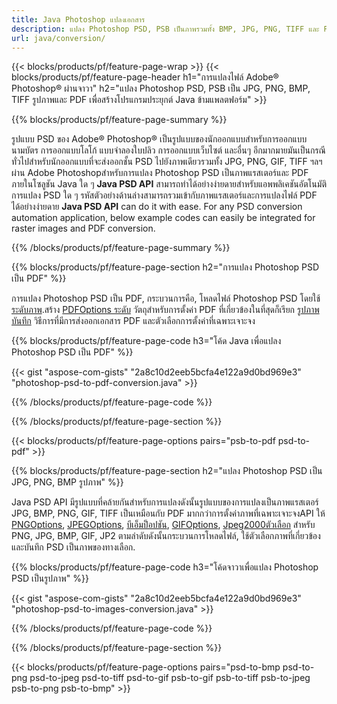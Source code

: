 ```yaml
---
title: Java Photoshop แปลงเอกสาร
description: แปลง Photoshop PSD, PSB เป็นภาพรวมทั้ง BMP, JPG, PNG, TIFF และ PDF ผ่านทางห้องสมุด Java.
url: java/conversion/
---
```


{{< blocks/products/pf/feature-page-wrap >}}
{{< blocks/products/pf/feature-page-header h1="การแปลงไฟล์ Adobe® Photoshop® ผ่านจาวา" h2="แปลง Photoshop PSD, PSB เป็น JPG, PNG, BMP, TIFF รูปภาพและ PDF เพื่อสร้างโปรแกรมประยุกต์ Java ข้ามแพลตฟอร์ม" >}}

{{% blocks/products/pf/feature-page-summary %}}

รูปแบบ PSD ของ Adobe® Photoshop® เป็นรูปแบบของนักออกแบบสำหรับการออกแบบนามบัตร การออกแบบโลโก้ แบบจำลองใบปลิว การออกแบบเว็บไซต์ และอื่นๆ อีกมากมายมันเป็นกรณีทั่วไปสำหรับนักออกแบบที่จะส่งออกชั้น PSD ไปยังภาพเดียวรวมทั้ง JPG, PNG, GIF, TIFF ฯลฯ ผ่าน Adobe Photoshopสำหรับการแปลง Photoshop PSD เป็นภาพแรสเตอร์และ PDF ภายในโซลูชัน Java ใด ๆ **Java PSD API** สามารถทำได้อย่างง่ายดายสำหรับแอพพลิเคชันอัตโนมัติการแปลง PSD ใด ๆ รหัสตัวอย่างด้านล่างสามารถรวมเข้ากับภาพแรสเตอร์และการแปลงไฟล์ PDF ได้อย่างง่ายดาย **Java PSD API** can do it with ease. For any PSD conversion automation application, below example codes can easily be integrated for raster images and PDF conversion.

{{% /blocks/products/pf/feature-page-summary %}}

{{% blocks/products/pf/feature-page-section h2="การแปลง Photoshop PSD เป็น PDF" %}}

การแปลง Photoshop PSD เป็น PDF, กระบวนการคือ, โหลดไฟล์ Photoshop PSD โดยใช้ [ระดับภาพ](https://apireference.aspose.com/psd/java/com.aspose.psd/Image).สร้าง [PDFOptions ระดับ](https://apireference.aspose.com/psd/java/com.aspose.psd.imageoptions/PdfOptions) วัตถุสำหรับการตั้งค่า PDF ที่เกี่ยวข้องในที่สุดก็เรียก [รูปภาพบันทึก](https://apireference.aspose.com/psd/java/com.aspose.psd/Image#save-java.lang.String-com.aspose.psd.ImageOptionsBase-) วิธีการที่มีการส่งออกเอกสาร PDF และตัวเลือกการตั้งค่าที่เฉพาะเจาะจง

{{% blocks/products/pf/feature-page-code h3="โค้ด Java เพื่อแปลง Photoshop PSD เป็น PDF" %}}

{{< gist "aspose-com-gists" "2a8c10d2eeb5bcfa4e122a9d0bd969e3" "photoshop-psd-to-pdf-conversion.java" >}}

{{% /blocks/products/pf/feature-page-code %}}

{{% /blocks/products/pf/feature-page-section %}}

{{< blocks/products/pf/feature-page-options pairs="psb-to-pdf psd-to-pdf" >}}

{{% blocks/products/pf/feature-page-section h2="แปลง Photoshop PSD เป็น JPG, PNG, BMP รูปภาพ" %}}

Java PSD API มีรูปแบบที่คล้ายกันสำหรับการแปลงดังนั้นรูปแบบของการแปลงเป็นภาพแรสเตอร์ JPG, BMP, PNG, GIF, TIFF เป็นเหมือนกับ PDF มากกว่าการตั้งค่าภาพที่เฉพาะเจาะจงAPI ให้ [PNGOptions](https://apireference.aspose.com/psd/java/com.aspose.psd.imageoptions/PngOptions), [JPEGOptions](https://apireference.aspose.com/psd/java/com.aspose.psd.imageoptions/JpegOptions), [บีเอ็มป็อปชัน](https://apireference.aspose.com/psd/java/com.aspose.psd.imageoptions/BmpOptions), [GIFOptions](https://apireference.aspose.com/psd/java/com.aspose.psd.imageoptions/GifOptions), [Jpeg2000ตัวเลือก](https://apireference.aspose.com/psd/java/com.aspose.psd.imageoptions/Jpeg2000Options) สำหรับ PNG, JPG, BMP, GIF, JP2 ตามลำดับดังนั้นกระบวนการโหลดไฟล์, ใช้ตัวเลือกภาพที่เกี่ยวข้องและบันทึก PSD เป็นภาพของทางเลือก.

{{% blocks/products/pf/feature-page-code h3="โค้ดจาวาเพื่อแปลง Photoshop PSD เป็นรูปภาพ" %}}

{{< gist "aspose-com-gists" "2a8c10d2eeb5bcfa4e122a9d0bd969e3" "photoshop-psd-to-images-conversion.java" >}}

{{% /blocks/products/pf/feature-page-code %}}

{{% /blocks/products/pf/feature-page-section %}}

{{< blocks/products/pf/feature-page-options pairs="psd-to-bmp psd-to-png psd-to-jpeg psd-to-tiff psd-to-gif psb-to-gif psb-to-tiff psb-to-jpeg psb-to-png psb-to-bmp" >}}
